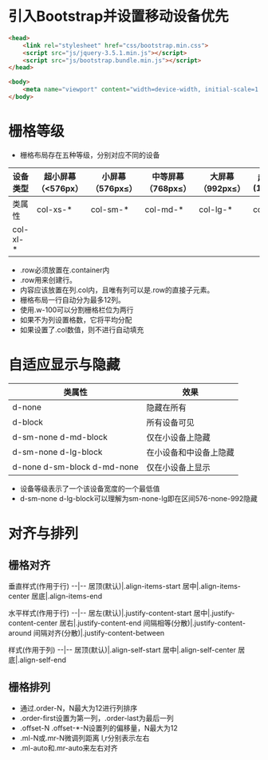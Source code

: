 # 引入Bootstrap并设置移动设备优先

```html
<head>
    <link rel="stylesheet" href="css/bootstrap.min.css">
    <script src="js/jquery-3.5.1.min.js"></script>
    <script src="js/bootstrap.bundle.min.js"></script>
</head>
```

```html
<body>
    <meta name="viewport" content="width=device-width, initial-scale=1.0">
</body>
```

# 栅格等级

* 栅格布局存在五种等级，分别对应不同的设备

设备类型|超小屏幕（<576px）|小屏幕（576px≤）|中等屏幕（768px≤）|大屏幕（992px≤）|超大屏幕(1200px≤)
--|--|--|--|--|--
类属性|col-xs-* |col-sm-* |col-md-* |col-lg-* |col-xl-*
|col-xl-*

* .row必须放置在.container内
* .row用来创建行。
* 内容应该放置在列.col内，且唯有列可以是.row的直接子元素。
* 栅格布局一行自动分为最多12列。
* 使用.w-100可以分割栅格栏位为两行
* 如果不为列设置格数，它将平均分配
* 如果设置了.col数值，则不进行自动填充

# 自适应显示与隐藏

类属性|效果
--|--
d-none|隐藏在所有
d-block|所有设备可见
d-sm-none d-md-block|仅在小设备上隐藏
d-sm-none d-lg-block|在小设备和中设备上隐藏
d-none d-sm-block d-md-none|仅在小设备上显示

* 设备等级表示了一个该设备宽度的一个最低值
* d-sm-none d-lg-block可以理解为sm-none-lg即在区间576-none-992隐藏

# 对齐与排列
## 栅格对齐

垂直样式(作用于行)
--|--
居顶(默认)|.align-items-start
居中|.align-items-center
居底|.align-items-end

水平样式(作用于行)
--|--
居左(默认)|.justify-content-start
居中|.justify-content-center
居右|.justify-content-end
间隔相等(分散)|.justify-content-around
间隔对齐(分散)|.justify-content-between

样式(作用于列)
--|--
居顶(默认)|.align-self-start
居中|.align-self-center
居底|.align-self-end

## 栅格排列

* 通过.order-N，N最大为12进行列排序
* .order-first设置为第一列，.order-last为最后一列
* .offset-N .offset-*-N设置列的偏移量，N最大为12
* .ml-N或.mr-N微调列距离 l,r分别表示左右
* .ml-auto和.mr-auto来左右对齐